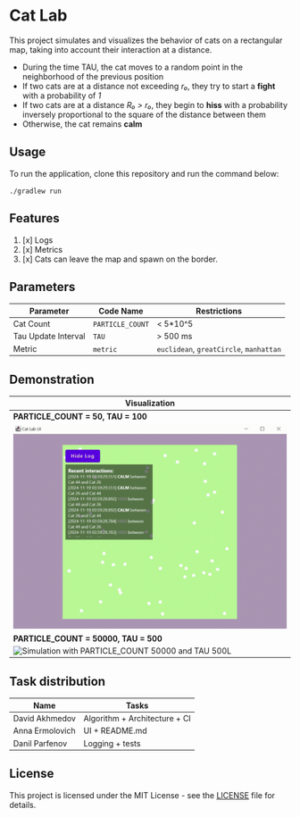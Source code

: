 # Cat Lab

This project simulates and visualizes the behavior of cats on a rectangular map, taking into account their interaction at a distance.

- During the time TAU, the cat moves to a random point in the neighborhood of the previous position
- If two cats are at a distance not exceeding _r₀_, they try to start a **fight** with a probability of _1_
- If two cats are at a distance _R₀ > r₀_, they begin to **hiss** with a probability inversely proportional to the square of the distance between them
- Otherwise, the cat remains **calm**

## Usage

To run the application, clone this repository and run the command below:

```
./gradlew run
```

## Features

1. [x] Logs
2. [x] Metrics
3. [x] Cats can leave the map and spawn on the border.

## Parameters

| Parameter           | Code Name        | Restrictions                            |
| ------------------- | ---------------- | --------------------------------------- |
| Cat Count           | `PARTICLE_COUNT` | < 5\*10^5                               |
| Tau Update Interval | `TAU`            | \> 500 ms                               |
| Metric              | `metric`         | `euclidean`, `greatCircle`, `manhattan` |

## Demonstration

| Visualization                                                                                           |
| ------------------------------------------------------------------------------------------------------- |
| **PARTICLE_COUNT = 50, TAU = 100**                                                                      |
| <img src="./images/50_100L.gif" width="700" alt="Simulation with PARTICLE_COUNT 50 and TAU 100L">       |
| **PARTICLE_COUNT = 50000, TAU = 500**                                                                   |
| <img src="./images/50000_500L.gif" width="700" alt="Simulation with PARTICLE_COUNT 50000 and TAU 500L"> |

## Task distribution

| **Name**        | **Tasks**                     |
| --------------- | ----------------------------- |
| David Akhmedov  | Algorithm + Architecture + CI |
| Anna Ermolovich | UI + README.md                |
| Danil Parfenov  | Logging + tests               |

## License

This project is licensed under the MIT License - see the [LICENSE](LICENSE) file for details.
